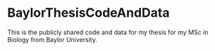 # BaylorThesisCodeAndData
This is the publicly shared code and data for my thesis for my MSc in Biology from Baylor University.
